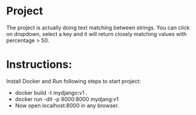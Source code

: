 # Project
The project is actually doing text matching between strings. You can click on dropdown, select a key and it will return closely matching values with percentage > 50.


# Instructions:
Install Docker and Run following steps to start project:
* docker build -t mydjango:v1 .
* docker run -dit -p 8000:8000 mydjang:v1
* Now open localhost:8000 in any browser.
